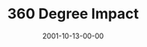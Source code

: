 ---
layout: message
category: message
series: "Maximum Impact"
title: "360 Degree Impact"
date: 2001-10-13-00-00
message_id: 311
audio: "http://s3.amazonaws.com/crossroads-media/media/legacy/mp3/MI_05_10-07-01_360-Degree_Impact.mp3"
audio-duration: "37:44"
explicit: "N"
---